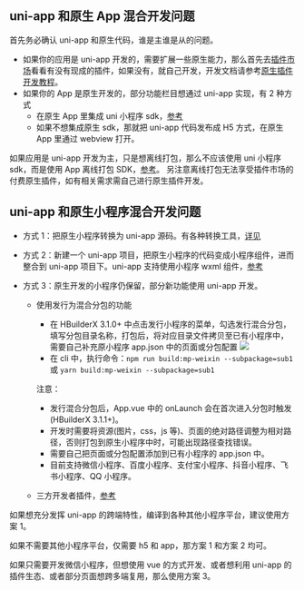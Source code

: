 ## uni-app 和原生 App 混合开发问题

首先务必确认 uni-app 和原生代码，谁是主谁是从的问题。

- 如果你的应用是 uni-app 开发的，需要扩展一些原生能力，那么首先去[插件市场](https://ext.dcloud.net.cn/)看看有没有现成的插件，如果没有，就自己开发，开发文档请参考[原生插件开发教程](https://nativesupport.dcloud.net.cn/NativePlugin/README)。
- 如果你的 App 是原生开发的，部分功能栏目想通过 uni-app 实现，有 2 种方式
  - 在原生 App 里集成 uni 小程序 sdk，[参考](https://nativesupport.dcloud.net.cn/README)
  - 如果不想集成原生 sdk，那就把 uni-app 代码发布成 H5 方式，在原生 App 里通过 webview 打开。

如果应用是 uni-app 开发为主，只是想离线打包，那么不应该使用 uni 小程序 sdk，而是使用 App 离线打包 SDK，[参考](https://nativesupport.dcloud.net.cn/AppDocs/README)。
另注意离线打包无法享受插件市场的付费原生插件，如有相关需求需自己进行原生插件开发。

## uni-app 和原生小程序混合开发问题

- 方式 1：把原生小程序转换为 uni-app 源码。有各种转换工具，[详见](translate.md)
- 方式 2：新建一个 uni-app 项目，把原生小程序的代码变成小程序组件，进而整合到 uni-app 项目下。uni-app 支持使用小程序 wxml 组件，[参考](/tutorial/miniprogram-subject.md#小程序自定义组件支持)
- 方式 3：原生开发的小程序仍保留，部分新功能使用 uni-app 开发。

  - 使用发行为混合分包的功能

    - 在 HBuilderX 3.1.0+ 中点击发行小程序的菜单，勾选发行混合分包，填写分包目录名称，打包后，将对应目录文件拷贝至已有小程序中，需要自己补充原小程序 app.json 中的页面或分包配置
      ![](https://qiniu-web-assets.dcloud.net.cn/unidoc/zh/mp-weixin-hybrid.jpg)
    - 在 cli 中，执行命令：`npm run build:mp-weixin --subpackage=sub1` 或 `yarn build:mp-weixin --subpackage=sub1`

    注意：

    - 发行混合分包后，App.vue 中的 onLaunch 会在首次进入分包时触发(HBuilderX 3.1.1+)。
    - 开发时需要将资源(图片，css，js 等)、页面的绝对路径调整为相对路径，否则打包到原生小程序中时，可能出现路径查找错误。
    - 需要自己把页面或分包配置添加到已有小程序的 app.json 中。
    - 目前支持微信小程序、百度小程序、支付宝小程序、抖音小程序、飞书小程序、QQ 小程序。

  - 三方开发者插件，[参考](https://ext.dcloud.net.cn/plugin?id=1560)

如果想充分发挥 uni-app 的跨端特性，编译到各种其他小程序平台，建议使用方案 1。

如果不需要其他小程序平台，仅需要 h5 和 app，那方案 1 和方案 2 均可。

如果只需要开发微信小程序，但想使用 vue 的方式开发、或者想利用 uni-app 的插件生态、或者部分页面想跨多端复用，那么使用方案 3。
